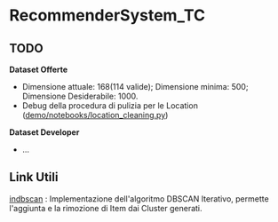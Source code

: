 # RecommenderSystem_TC

## TODO
**Dataset Offerte**
- Dimensione attuale: 168(114 valide); Dimensione minima: 500; Dimensione Desiderabile: 1000.
- Debug della procedura di pulizia per le Location ([demo/notebooks/location_cleaning.py](https://github.com/antoninoLorenzo/RecommenderSystem_TC/blob/main/demo/notebooks/location_cleaning.py))

**Dataset Developer**
- ...

## Link Utili
[indbscan](https://pypi.org/project/incdbscan/) : Implementazione dell'algoritmo DBSCAN Iterativo, permette l'aggiunta e la rimozione di Item dai Cluster generati.
